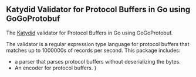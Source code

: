 ## Katydid Validator for Protocol Buffers in Go using GoGoProtobuf

The [Katydid](http://katydid.github.io) validator for Protocol Buffers in Go using GoGoProtobuf.

The validator is a regular expression type language for protocol buffers that matches up to 1000000s of records per second.
This package includes:
* a parser that parses protocol buffers without deserializing the bytes.
* An encoder for protocol buffers.
)
